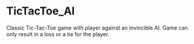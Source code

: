 # TicTacToe_AI
Classic Tic-Tac-Toe game with player against an invincible AI. Game can only result in a loss or a tie for the player.
